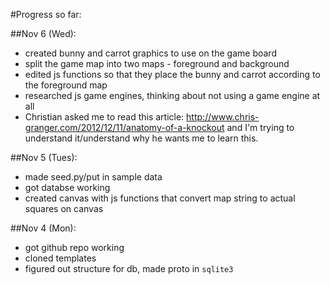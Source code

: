 #Progress so far:

##Nov 6 (Wed):

- created bunny and carrot graphics to use on the game board
- split the game map into two maps - foreground and background
- edited js functions so that they place the bunny and carrot according to the foreground map
- researched js game engines, thinking about not using a game engine at all
- Christian asked me to read this article: http://www.chris-granger.com/2012/12/11/anatomy-of-a-knockout and I'm trying to understand it/understand why he wants me to learn this.

##Nov 5 (Tues):

- made seed.py/put in sample data
- got databse working
- created canvas with js functions that convert map string to actual squares on canvas

##Nov 4 (Mon):

- got github repo working
- cloned templates
- figured out structure for db, made proto in `sqlite3`
